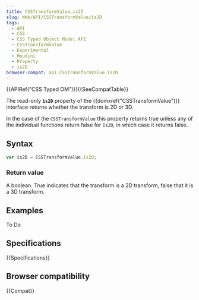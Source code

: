 ```yaml
---
title: CSSTransformValue.is2D
slug: Web/API/CSSTransformValue/is2D
tags:
  - API
  - CSS
  - CSS Typed Object Model API
  - CSSTransformValue
  - Experimental
  - Houdini
  - Property
  - is2D
browser-compat: api.CSSTransformValue.is2D
---
```

{{APIRef("CSS Typed OM")}}{{SeeCompatTable}}

The read-only **`is2D`** property of the
{{domxref("CSSTransformValue")}} interface returns whether the transform is 2D or 3D.

In the case of the `CSSTransformValue` this property returns
true unless any of the individual functions return false for `Is2D`, in which
case it returns false.

## Syntax

```js
var is2D = CSSTransformValue.is2D;
```

### Return value

A boolean. True indicates that the transform is a 2D transform, false that it is a 3D
transform.

## Examples

To Do

## Specifications

{{Specifications}}

## Browser compatibility

{{Compat}}
